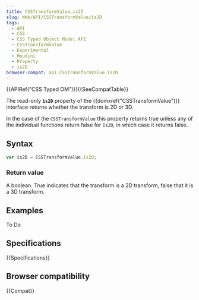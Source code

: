 ```yaml
---
title: CSSTransformValue.is2D
slug: Web/API/CSSTransformValue/is2D
tags:
  - API
  - CSS
  - CSS Typed Object Model API
  - CSSTransformValue
  - Experimental
  - Houdini
  - Property
  - is2D
browser-compat: api.CSSTransformValue.is2D
---
```

{{APIRef("CSS Typed OM")}}{{SeeCompatTable}}

The read-only **`is2D`** property of the
{{domxref("CSSTransformValue")}} interface returns whether the transform is 2D or 3D.

In the case of the `CSSTransformValue` this property returns
true unless any of the individual functions return false for `Is2D`, in which
case it returns false.

## Syntax

```js
var is2D = CSSTransformValue.is2D;
```

### Return value

A boolean. True indicates that the transform is a 2D transform, false that it is a 3D
transform.

## Examples

To Do

## Specifications

{{Specifications}}

## Browser compatibility

{{Compat}}
